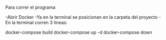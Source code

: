 
Para correr el programa

-Abrir Docker
-Ya en la terminal se posicionan en la carpeta del proyecto
-En la terminal corren 3 lineas:

docker-compose build
docker-compose up -d
docker-compose down
